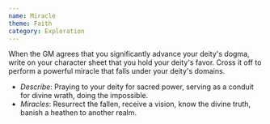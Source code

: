 ```yaml
---
name: Miracle
theme: Faith
category: Exploration
---
```


When the GM agrees that you significantly advance your deity's dogma, write on your character sheet that you hold your deity's favor. Cross it off to perform a powerful miracle that falls under your deity's domains. 

* *Describe*: Praying to your deity for sacred power, serving as a conduit for divine wrath, doing the impossible.
* *Miracles*: Resurrect the fallen, receive a vision, know the divine truth, banish a heathen to another realm.